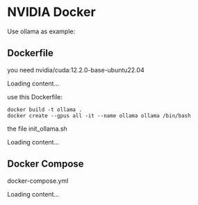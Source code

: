 # NVIDIA Docker 

Use ollama as example:

## Dockerfile
you need nvidia/cuda:12.2.0-base-ubuntu22.04

<div class="load_as_code_session" data-url="Dockerfile">
  Loading content...
</div>

use this Dockerfile:  
```
docker build -t ollama .
docker create --gpus all -it --name ollama ollama /bin/bash

```
the file init_ollama.sh
<div class="load_as_code_session" data-url="init_ollama.sh">
  Loading content...
</div>


## Docker Compose
docker-compose.yml

<div class="load_as_code_session" data-url="docker-compose.yml">
  Loading content...
</div>


<script src="{{ '/assets/js/LoadAsCodeSession.js' | relative_url }}"></script>
